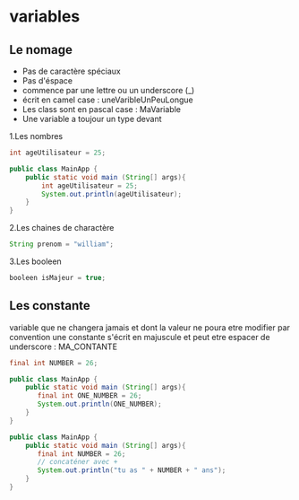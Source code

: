 # variables

## Le nomage 

- Pas de caractère spéciaux 
- Pas d'éspace
- commence par une lettre ou un underscore (_)
- écrit en camel case : uneVaribleUnPeuLongue
- Les class sont en pascal case : MaVariable
- Une variable a toujour un type devant

1.Les nombres

```java
int ageUtilisateur = 25;
```
```java
public class MainApp {
    public static void main (String[] args){
        int ageUtilisateur = 25;
        System.out.println(ageUtilisateur);
    }
}
```

2.Les chaines de charactère 

```java
String prenom = "william";
```

3.Les booleen
```java
booleen isMajeur = true;
```

## Les constante 

variable que ne changera jamais et dont la valeur ne poura etre modifier
par convention une constante s'écrit en majuscule et peut etre espacer de underscore : MA_CONTANTE  

```java
final int NUMBER = 26;
```
```java
public class MainApp {
    public static void main (String[] args){
       final int ONE_NUMBER = 26;
       System.out.println(ONE_NUMBER);
    }
}
```
```java
public class MainApp {
    public static void main (String[] args){
       final int NUMBER = 26;
       // concaténer avec +
       System.out.println("tu as " + NUMBER + " ans");
    }
}
```